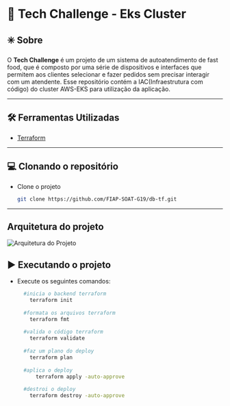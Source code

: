 # 💬 Tech Challenge - Eks Cluster

## ✳️ Sobre
O **Tech Challenge** é um projeto de um sistema de autoatendimento de fast food, que é composto por uma série de dispositivos e interfaces que permitem aos clientes selecionar e fazer pedidos sem precisar interagir com um atendente. Esse repositório contém a IAC(Infraestrutura com código) do cluster AWS-EKS para utilização da aplicação.

---

## 🛠 Ferramentas Utilizadas
- [Terraform](https://registry.terraform.io/providers/hashicorp/aws/latest/docs)
---

## 💻 Clonando o repositório

- Clone o projeto

  ```bash
  git clone https://github.com/FIAP-SOAT-G19/db-tf.git
  ````
---

## Arquitetura do projeto
![Arquitetura do Projeto]('assets/images/architecture.jpg')

## ▶️ Executando o projeto
- Execute os seguintes comandos:
  ```bash
    #inicia o backend terraform
      terraform init
    
    #formata os arquivos terraform
      terraform fmt
    
    #valida o código terraform
      terraform validate
      
    #faz um plano do deploy
      terraform plan
    
    #aplica o deploy
        terraform apply -auto-approve
    
    #destroi o deploy
      terraform destroy -auto-approve
  ```